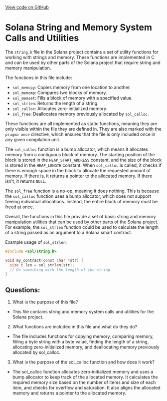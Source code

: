 
[View code on GitHub](https://github.com/solana-labs/solana/blob/master/sdk/sbf/c/inc/sol/string.h)

# Solana String and Memory System Calls and Utilities

The `string.h` file in the Solana project contains a set of utility functions for working with strings and memory. These functions are implemented in C and can be used by other parts of the Solana project that require string and memory manipulation.

The functions in this file include:

- `sol_memcpy`: Copies memory from one location to another.
- `sol_memcmp`: Compares two blocks of memory.
- `sol_memset`: Fills a block of memory with a specified value.
- `sol_strlen`: Returns the length of a string.
- `sol_calloc`: Allocates zero-initialized memory.
- `sol_free`: Deallocates memory previously allocated by `sol_calloc`.

These functions are all implemented as static functions, meaning they are only visible within the file they are defined in. They are also marked with the `pragma once` directive, which ensures that the file is only included once in any given compilation unit.

The `sol_calloc` function is a bump allocator, which means it allocates memory from a contiguous block of memory. The starting position of the block is stored in the `HEAP_START_ADDRESS` constant, and the size of the block is stored in the `HEAP_LENGTH` constant. When `sol_calloc` is called, it checks if there is enough space in the block to allocate the requested amount of memory. If there is, it returns a pointer to the allocated memory. If there isn't, it returns `NULL`.

The `sol_free` function is a no-op, meaning it does nothing. This is because the `sol_calloc` function uses a bump allocator, which does not support freeing individual allocations. Instead, the entire block of memory must be freed at once.

Overall, the functions in this file provide a set of basic string and memory manipulation utilities that can be used by other parts of the Solana project. For example, the `sol_strlen` function could be used to calculate the length of a string passed as an argument to a Solana smart contract. 

Example usage of `sol_strlen`:

```c
#include <sol/string.h>

void my_contract(const char *str) {
  size_t len = sol_strlen(str);
  // Do something with the length of the string
}
```
## Questions: 
 1. What is the purpose of this file?
- This file contains string and memory system calls and utilities for the Solana project.

2. What functions are included in this file and what do they do?
- The file includes functions for copying memory, comparing memory, filling a byte string with a byte value, finding the length of a string, allocating zero-initialized memory, and deallocating memory previously allocated by sol_calloc.

3. What is the purpose of the sol_calloc function and how does it work?
- The sol_calloc function allocates zero-initialized memory and uses a bump allocator to keep track of the allocated memory. It calculates the required memory size based on the number of items and size of each item, and checks for overflow and saturation. It also aligns the allocated memory and returns a pointer to the allocated memory.